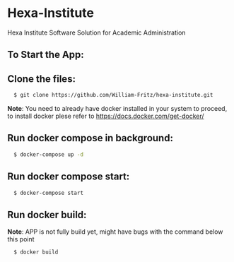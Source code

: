 # Hexa-Institute
Hexa Institute Software Solution for Academic Administration

## To Start the App:

## Clone the files:
```sh
  $ git clone https://github.com/William-Fritz/hexa-institute.git
```
**Note**: You need to already have docker installed in your system to proceed, to install docker plese refer to https://docs.docker.com/get-docker/

## Run docker compose in background:
```sh
  $ docker-compose up -d
```

## Run docker compose start:
```sh
  $ docker-compose start
```

## Run docker build:
**Note**: APP is not fully build yet, might have bugs with the command below this point
```sh
  $ docker build
```

